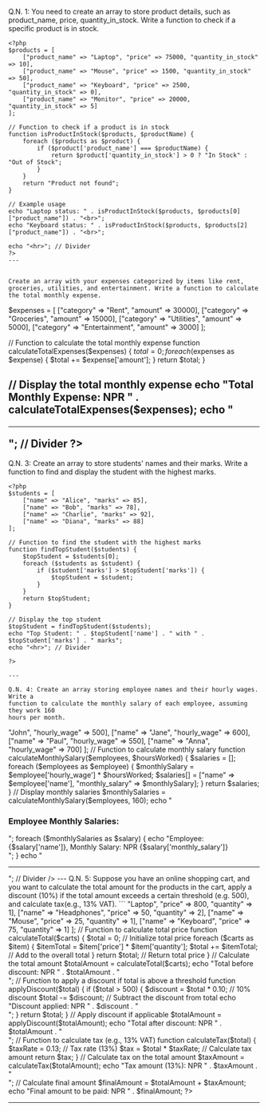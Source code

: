 
Q.N. 1: You need to create an array to store product details, such as product_name, price, quantity_in_stock. 
Write a function to check if a specific product is in stock.
```
<?php
$products = [
    ["product_name" => "Laptop", "price" => 75000, "quantity_in_stock" => 10],
    ["product_name" => "Mouse", "price" => 1500, "quantity_in_stock" => 50],
    ["product_name" => "Keyboard", "price" => 2500, "quantity_in_stock" => 0],
    ["product_name" => "Monitor", "price" => 20000, "quantity_in_stock" => 5]
];

// Function to check if a product is in stock
function isProductInStock($products, $productName) {
    foreach ($products as $product) {
        if ($product['product_name'] === $productName) {
            return $product['quantity_in_stock'] > 0 ? "In Stock" : "Out of Stock";
        }
    }
    return "Product not found";
}

// Example usage
echo "Laptop status: " . isProductInStock($products, $products[0]["product_name"]) . "<br>";
echo "Keyboard status: " . isProductInStock($products, $products[2]["product_name"]) . "<br>";

echo "<hr>"; // Divider
?>
---


Create an array with your expenses categorized by items like rent, groceries, utilities, and entertainment. Write a function to calculate the total monthly expense.

```
$expenses = [
    ["category" => "Rent", "amount" => 30000],
    ["category" => "Groceries", "amount" => 15000],
    ["category" => "Utilities", "amount" => 5000],
    ["category" => "Entertainment", "amount" => 3000]
];

// Function to calculate the total monthly expense
function calculateTotalExpenses($expenses) {
    $total = 0;
    foreach ($expenses as $expense) {
        $total += $expense['amount'];
    }
    return $total;
}

// Display the total monthly expense
echo "Total Monthly Expense: NPR " . calculateTotalExpenses($expenses);
echo "<hr>"; // Divider
?>
---

Q.N. 3: Create an array to store students' names and their marks. Write a function to
find and display the student with the highest marks.

```
<?php
$students = [
    ["name" => "Alice", "marks" => 85],
    ["name" => "Bob", "marks" => 78],
    ["name" => "Charlie", "marks" => 92],
    ["name" => "Diana", "marks" => 88]
];

// Function to find the student with the highest marks
function findTopStudent($students) {
    $topStudent = $students[0];
    foreach ($students as $student) {
        if ($student['marks'] > $topStudent['marks']) {
            $topStudent = $student;
        }
    }
    return $topStudent;
}

// Display the top student
$topStudent = findTopStudent($students);
echo "Top Student: " . $topStudent['name'] . " with " . $topStudent['marks'] . " marks";
echo "<hr>"; // Divider

?>

---

Q.N. 4: Create an array storing employee names and their hourly wages. Write a
function to calculate the monthly salary of each employee, assuming they work 160
hours per month.

```
<?php
$employees = [
    ["name" => "John", "hourly_wage" => 500],
    ["name" => "Jane", "hourly_wage" => 600],
    ["name" => "Paul", "hourly_wage" => 550],
    ["name" => "Anna", "hourly_wage" => 700]
];

// Function to calculate monthly salary
function calculateMonthlySalary($employees, $hoursWorked) {
    $salaries = [];
    foreach ($employees as $employee) {
        $monthlySalary = $employee['hourly_wage'] * $hoursWorked;
        $salaries[] = ["name" => $employee['name'], "monthly_salary" => $monthlySalary];
    }
    return $salaries;
}

// Display monthly salaries
$monthlySalaries = calculateMonthlySalary($employees, 160);
echo "<h3>Employee Monthly Salaries:</h3>";
foreach ($monthlySalaries as $salary) {
    echo "Employee: {$salary['name']}, Monthly Salary: NPR {$salary['monthly_salary']}<br>";
}
echo "<hr>"; // Divider
/>

---

Q.N. 5: Suppose you have an online shopping cart, and you want to calculate the total
amount for the products in the cart, apply a discount (10%) if the total amount
exceeds a certain threshold (e.g. 500), and calculate tax(e.g., 13% VAT).

```
<?php
$carts = [
    ["name" => "Laptop", "price" => 800, "quantity" => 1],
    ["name" => "Headphones", "price" => 50, "quantity" => 2],
    ["name" => "Mouse", "price" => 25, "quantity" => 1],
    ["name" => "Keyboard", "price" => 75, "quantity" => 1]
];

// Function to calculate total price
function calculateTotal($carts) {
    $total = 0; // Initialize total price
    foreach ($carts as $item) {
        $itemTotal = $item['price'] * $item['quantity'];
        $total += $itemTotal; // Add to the overall total
    }
    return $total; // Return total price
}

// Calculate the total amount
$totalAmount = calculateTotal($carts);
echo "Total before discount: NPR " . $totalAmount . "<br>";

// Function to apply a discount if total is above a threshold
function applyDiscount($total) {
    if ($total > 500) {
        $discount = $total * 0.10; // 10% discount
        $total -= $discount; // Subtract the discount from total
        echo "Discount applied: NPR " . $discount . "<br>";
    }
    return $total;
}

// Apply discount if applicable
$totalAmount = applyDiscount($totalAmount);
echo "Total after discount: NPR " . $totalAmount . "<br>";

// Function to calculate tax (e.g., 13% VAT)
function calculateTax($total) {
    $taxRate = 0.13; // Tax rate (13%)
    $tax = $total * $taxRate; // Calculate tax amount
    return $tax;
}

// Calculate tax on the total amount
$taxAmount = calculateTax($totalAmount);
echo "Tax amount (13%): NPR " . $taxAmount . "<br>";

// Calculate final amount
$finalAmount = $totalAmount + $taxAmount;
echo "Final amount to be paid: NPR " . $finalAmount;
?>

---